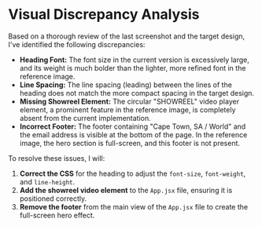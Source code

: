 # Visual Discrepancy Analysis

Based on a thorough review of the last screenshot and the target design, I've identified the following discrepancies:

- **Heading Font:** The font size in the current version is excessively large, and its weight is much bolder than the lighter, more refined font in the reference image.
- **Line Spacing:** The line spacing (leading) between the lines of the heading does not match the more compact spacing in the target design.
- **Missing Showreel Element:** The circular "SHOWREEL" video player element, a prominent feature in the reference image, is completely absent from the current implementation.
- **Incorrect Footer:** The footer containing "Cape Town, SA / World" and the email address is visible at the bottom of the page. In the reference image, the hero section is full-screen, and this footer is not present.

To resolve these issues, I will:

1.  **Correct the CSS** for the heading to adjust the `font-size`, `font-weight`, and `line-height`.
2.  **Add the showreel video element** to the `App.jsx` file, ensuring it is positioned correctly.
3.  **Remove the footer** from the main view of the `App.jsx` file to create the full-screen hero effect.